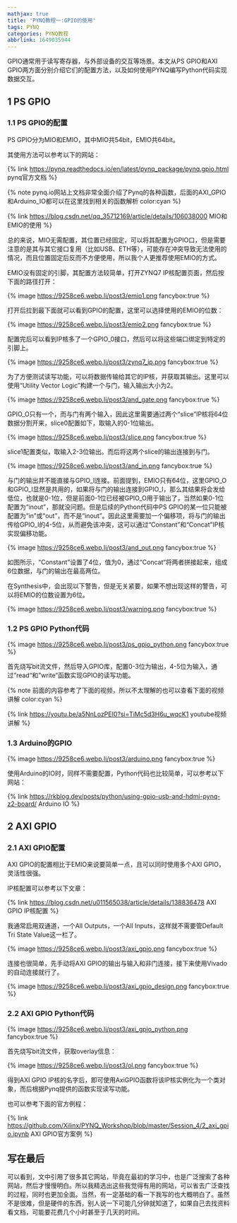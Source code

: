 ```yaml
---
mathjax: true
title: 'PYNQ教程一:GPIO的使用'
tags: PYNQ
categories: PYNQ教程
abbrlink: 1649035944
---
```


GPIO通常用于读写寄存器，与外部设备的交互等场景。本文从PS GPIO和AXI GPIO两方面分别介绍它们的配置方法，以及如何使用PYNQ编写Python代码实现数据交互。

<!-- more -->

## 1 PS GPIO

### 1.1 PS GPIO的配置

PS GPIO分为MIO和EMIO，其中MIO共54bit，EMIO共64bit。

其使用方法可以参考以下的网站：

{% link https://pynq.readthedocs.io/en/latest/pynq_package/pynq.gpio.html pynq官方文档 %}

{% note pynq.io网站上文档非常全面介绍了Pynq的各种函数，后面的AXI_GPIO和Arduino_IO都可以在这里找到相关的函数解析 color:cyan %}

{% link https://blog.csdn.net/qq_35712169/article/details/106038000 MIO和EMIO的使用 %}

总的来说，MIO无需配置，其位置已经固定，可以将其配置为GPIO口，但是需要注意的是其与其它接口复用（比如USB、ETH等），可能存在冲突导致无法使用的情况，而且位置固定后反而不方便使用，所以我个人更推荐使用EMIO的方式。

EMIO没有固定的引脚，其配置方法较简单，打开ZYNQ7 IP核配置页面，然后按下面的路径打开：

<!-- ![emio1](/pic/post3/emio1.png) -->

{% image https://9258ce6.webp.li/post3/emio1.png fancybox:true %}

打开后拉到最下面就可以看到GPIO的配置，这里可以选择使用的EMIO的位数：

<!-- ![emio2](/pic/post3/emio2.png) -->

{% image https://9258ce6.webp.li/post3/emio2.png fancybox:true %}

配置完后可以看到IP核多了一个GPIO_0接口，然后可以将这些端口绑定到特定的引脚上。

<!-- ![zynq7_ip](/pic/post3/zynq7_ip.png) -->

{% image https://9258ce6.webp.li/post3/zynq7_ip.png fancybox:true %}

为了方便测试读写功能，可以将数据传输给其它的IP核，并获取其输出。这里可以使用“Utility Vector Logic”构建一个与门，输入输出大小为2。

<!-- ![and_gate](/pic/post3/and_gate.png) -->

{% image https://9258ce6.webp.li/post3/and_gate.png fancybox:true %}

GPIO_O只有一个，而与门有两个输入，因此这里需要通过两个“slice”IP核将64位数据分割开来，slice0配置如下，取输入的0-1位输出。

<!-- ![slice](/pic/post3/slice.png) -->

{% image https://9258ce6.webp.li/post3/slice.png fancybox:true %}

slice1配置类似，取输入2-3位输出。而后将这两个slice的输出连接到与门。

<!-- ![and_in](/pic/post3/and_in.png) -->

{% image https://9258ce6.webp.li/post3/and_in.png fancybox:true %}

与门的输出并不能直接与GPIO_I连接。前面提到，EMIO只有64位，这里GPIO_O和GPIO_I显然是共用的，如果将与门的输出连接到GPIO_I，那么其结果将会发给低位，也就是0-1位，但是前面0-1位已经被GPIO_O用于输出了，当然如果0-1位配置为“inout”，那就没问题。但是后续的Python代码中PS GPIO的某一位只能被配置为“in”或“out”，而不是“inout”。因此这里需要加一个偏移项，将与门的输出传给GPIO_I的4-5位，从而避免该冲突，这可以通过“Constant”和“Concat”IP核实现偏移功能。

<!-- ![and_out](/pic/post3/and_out.png) -->

{% image https://9258ce6.webp.li/post3/and_out.png fancybox:true %}

如图所示，“Constant”设置了4位，值为0，通过“Concat“将两者拼接起来，组成6位数据，与门的输出在最高两位。

在Synthesis中，会出现以下警告，但是无关紧要，如果不想出现这样的警告，可以将EMIO的位数设置为6位。

<!-- ![warning](/pic/post3/warning.png) -->

{% image https://9258ce6.webp.li/post3/warning.png fancybox:true %}

### 1.2 PS GPIO Python代码

<!-- ![ps_gpio_python](/pic/post3/ps_gpio_python.png) -->

{% image https://9258ce6.webp.li/post3/ps_gpio_python.png fancybox:true %}

首先烧写bit流文件，然后导入GPIO库，配置0-3位为输出，4-5位为输入，通过”read“和”write“函数实现GPIO的读写功能。

{% note 前面的内容参考了下面的视频，所以不太理解的也可以查看下面的视频讲解 color:cyan %}

{% link https://youtu.be/a5NnLozPEI0?si=TiMc5d3H6u_wqcK1 youtube视频讲解 %}

### 1.3 Arduino的GPIO

<!-- ![arduino](/pic/post3/arduino.png) -->

{% image https://9258ce6.webp.li/post3/arduino.png fancybox:true %}

使用Arduino的IO时，同样不需要配置，Python代码也比较简单，可以参考以下网站：

{% link https://rkblog.dev/posts/python/using-gpio-usb-and-hdmi-pynq-z2-board/ Arduino IO %}


## 2 AXI GPIO

### 2.1 AXI GPIO配置

AXI GPIO的配置相比于EMIO来说要简单一点，且可以同时使用多个AXI GPIO，灵活性很强。

IP核配置可以参考以下文章：

{% link https://blog.csdn.net/u011565038/article/details/138836478 AXI GPIO IP核配置 %}

我通常启用双通道，一个All Outputs，一个All Inputs，这样就不需要管Default Tri State Value这一栏了。

<!-- ![axi_gpio](/pic/post3/axi_gpio.png) -->

{% image https://9258ce6.webp.li/post3/axi_gpio.png fancybox:true %}

连接也很简单，先手动将AXI GPIO的输出与输入和非门连接，接下来使用Vivado的自动连接就行了。

<!-- ![axi_gpio_design](/pic/post3/axi_gpio_design.png) -->

{% image https://9258ce6.webp.li/post3/axi_gpio_design.png fancybox:true %}

### 2.2 AXI GPIO Python代码

<!-- ![axi_gpio_python](/pic/post3/axi_gpio_python.png) -->

{% image https://9258ce6.webp.li/post3/axi_gpio_python.png fancybox:true %}

首先烧写bit流文件，获取overlay信息：

<!-- ![ol](/pic/post3/ol.png) -->

{% image https://9258ce6.webp.li/post3/ol.png fancybox:true %}

得到AXI GPIO IP核的名字后，即可使用AxiGPIO函数将该IP核实例化为一个类对象，而后根据Pynq提供的函数实现读写功能。

也可以参考下面的官方例程：

{% link https://github.com/Xilinx/PYNQ_Workshop/blob/master/Session_4/2_axi_gpio.ipynb AXI GPIO官方案例 %}



## 写在最后

可以看到，文中引用了很多其它网站，毕竟在最初的学习中，也是广泛搜索了各种网站，然后才慢慢明白。所以我精选出这些我觉得有用的网站，可以省去广泛查找的过程，同时也更加全面。当然，有一定基础的看一下我写的也大概明白了。虽然不是很难，但是硬件的东西，别人说一下可能几分钟就知道了，如果自己去找资料看文档，可能要花费几个小时甚至于几天的时间。

